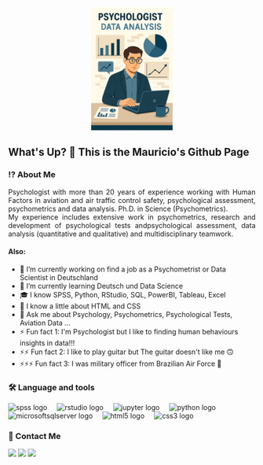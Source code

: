 <div align="center">
  <img height="250" src="https://github.com/mauriciompc/mauriciompc/blob/main/Psycho_DataAnalyst.jpg"  />
</div>

<h2 align="left">What's Up? 👋 This is the Mauricio's Github Page</h2>

<h3 align="left">⁉️ About Me</h3>

<div align="justify">
  <p>
Psychologist with more than 20 years of experience working with Human Factors in aviation and air traffic control safety, 
psychological assessment, psychometrics and data analysis. Ph.D. in Science (Psychometrics).<br>
My experience includes extensive work in psychometrics, research and development of psychological tests andpsychological assessment, 
data analysis (quantitative and qualitative) and multidisciplinary teamwork.
  </p>
</div>

#### Also:
- 🔭 I’m currently working on find a job as a Psychometrist or Data Scientist in Deutschland
- 🌱 I’m currently learning Deutsch und Data Science
- 🎓 I know SPSS, Python, RStudio, SQL, PowerBI, Tableau, Excel
- 🤔 I know a little about HTML and CSS
- 💬 Ask me about Psychology, Psychometrics, Psychological Tests, Aviation Data ...
- ⚡ Fun fact 1: I'm Psychologist but I like to finding human behaviours insights in data!!! 
- ⚡⚡ Fun fact 2: I like to play guitar but The guitar doesn't like me 🙃
- ⚡⚡⚡ Fun fact 3: I was military officer from Brazilian Air Force 🫡

<h3 align="left">🛠 Language and tools</h3>
<div align="left">
  <img src="https://cdn.jsdelivr.net/gh/devicons/devicon/icons/spss/spss-original.svg" height="30" alt="spss logo"  />
  <img width="12" />
  <img src="https://cdn.jsdelivr.net/gh/devicons/devicon/icons/rstudio/rstudio-original.svg" height="30" alt="rstudio logo"  />
  <img width="12" />
  <img src="https://cdn.jsdelivr.net/gh/devicons/devicon/icons/jupyter/jupyter-original.svg" height="30" alt="jupyter logo"  />
  <img width="12" />
  <img src="https://cdn.jsdelivr.net/gh/devicons/devicon/icons/python/python-original.svg" height="30" alt="python logo"  />
  <img width="12" />
  <img src="https://cdn.jsdelivr.net/gh/devicons/devicon/icons/microsoftsqlserver/microsoftsqlserver-plain.svg" height="30" alt="microsoftsqlserver logo"  />
  <img width="12" />
  <img src="https://cdn.jsdelivr.net/gh/devicons/devicon/icons/html5/html5-original.svg" height="30" alt="html5 logo"  />
  <img width="12" />
  <img src="https://cdn.jsdelivr.net/gh/devicons/devicon/icons/css3/css3-original.svg" height="30" alt="css3 logo"  />
</div>

<h3 align="left">📧 Contact Me</h3>
<div align="left">
  <a href="https://www.linkedin.com/in/mauriciocostaphd/en"><img src="https://img.shields.io/badge/LinkedIn-0077B5?style=for-the-badge&logo=linkedin&logoColor=white" target="_blank"></a>
  <a href="mailto:mauriciocosta.psico@gmail.com"><img src="https://img.shields.io/badge/Gmail-D14836?style=for-the-badge&logo=gmail&logoColor=white" target="_blank"></a>
  <a href="https://www.researchgate.net/profile/Mauricio-Costa-8"><img src="https://img.shields.io/badge/Academia-fff?style=for-the-badge&logo=academia&logoColor=black" target="_blank"></a>
</div>
